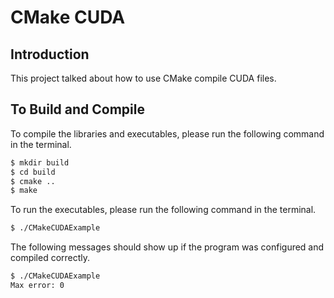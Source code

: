 # CMake CUDA

## Introduction

This project talked about how to use CMake compile CUDA files.

## To Build and Compile

To compile the libraries and executables, please run the following command in the terminal.

```bash
$ mkdir build 
$ cd build 
$ cmake ..
$ make
```

To run the executables, please run the following command in the terminal.

```bash
$ ./CMakeCUDAExample 
```

The following messages should show up if the program was configured and compiled correctly.
```bash
$ ./CMakeCUDAExample 
Max error: 0
```
